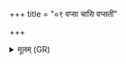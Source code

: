 +++
title = "०९ वप्सा चासि वप्सती"

+++
<details><summary>मूलम् (GR)</summary>

वप्सा चासि वप्सती चासि  
तस्यास् ते सुवच् च प्रसुवच् च (…) ॥
</details>